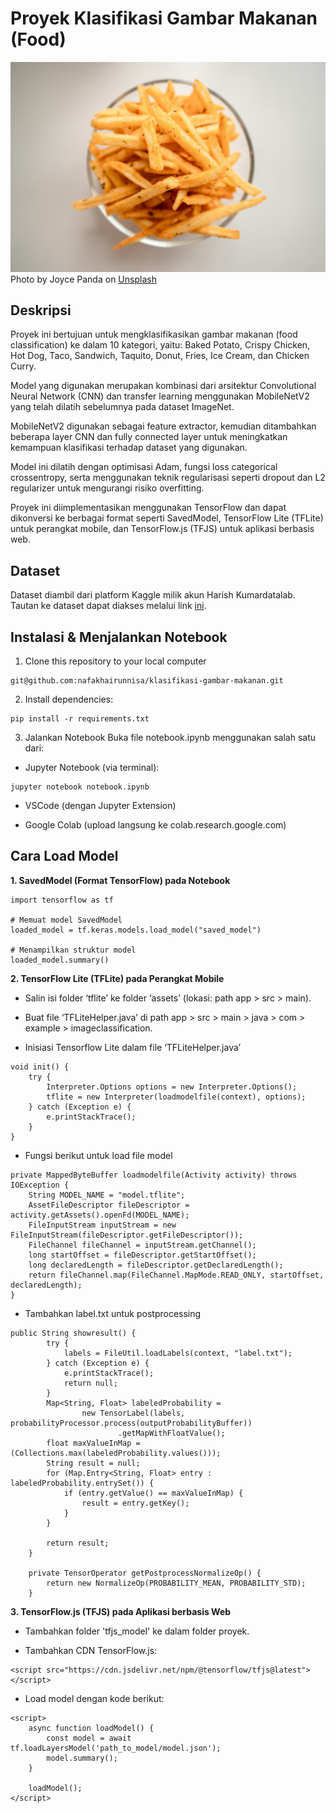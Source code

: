 # **Proyek Klasifikasi Gambar Makanan (Food)**

![Klasifikasi Gambar Makanan](joyce-panda-lpsbMRRqMQw-unsplash.jpg)
Photo by Joyce Panda on [Unsplash](https://unsplash.com/photos/french-fries-on-white-ceramic-plate-lpsbMRRqMQw?utm_content=creditShareLink&utm_medium=referral&utm_source=unsplash)

## **Deskripsi**

Proyek ini bertujuan untuk mengklasifikasikan gambar makanan (food classification) ke dalam 10 kategori, yaitu: Baked Potato, Crispy Chicken, Hot Dog, Taco, Sandwich, Taquito, Donut, Fries, Ice Cream, dan Chicken Curry.

Model yang digunakan merupakan kombinasi dari arsitektur Convolutional Neural Network (CNN) dan transfer learning menggunakan MobileNetV2 yang telah dilatih sebelumnya pada dataset ImageNet.

MobileNetV2 digunakan sebagai feature extractor, kemudian ditambahkan beberapa layer CNN dan fully connected layer untuk meningkatkan kemampuan klasifikasi terhadap dataset yang digunakan.

Model ini dilatih dengan optimisasi Adam, fungsi loss categorical crossentropy, serta menggunakan teknik regularisasi seperti dropout dan L2 regularizer untuk mengurangi risiko overfitting.

Proyek ini diimplementasikan menggunakan TensorFlow dan dapat dikonversi ke berbagai format seperti SavedModel, TensorFlow Lite (TFLite) untuk perangkat mobile, dan TensorFlow.js (TFJS) untuk aplikasi berbasis web.

## **Dataset**

Dataset diambil dari platform Kaggle milik akun Harish Kumardatalab. Tautan ke dataset dapat diakses melalui link [ini](https://www.kaggle.com/datasets/harishkumardatalab/food-image-classification-dataset).

## **Instalasi & Menjalankan Notebook**

1. Clone this repository to your local computer

```
git@github.com:nafakhairunnisa/klasifikasi-gambar-makanan.git
```

2. Install dependencies:

```
pip install -r requirements.txt
```

3. Jalankan Notebook
   Buka file notebook.ipynb menggunakan salah satu dari:

- Jupyter Notebook (via terminal):

```
jupyter notebook notebook.ipynb
```

- VSCode (dengan Jupyter Extension)

- Google Colab (upload langsung ke colab.research.google.com)

## **Cara Load Model**

**1. SavedModel (Format TensorFlow) pada Notebook**

```
import tensorflow as tf

# Memuat model SavedModel
loaded_model = tf.keras.models.load_model("saved_model")

# Menampilkan struktur model
loaded_model.summary()
```

**2. TensorFlow Lite (TFLite) pada Perangkat Mobile**

- Salin isi folder ‘tflite’ ke folder ‘assets’ (lokasi: path app > src > main).

- Buat file ‘TFLiteHelper.java’ di path app > src > main > java > com > example > imageclassification.

- Inisiasi Tensorflow Lite dalam file ‘TFLiteHelper.java’

```
void init() {
    try {
        Interpreter.Options options = new Interpreter.Options();
        tflite = new Interpreter(loadmodelfile(context), options);
    } catch (Exception e) {
        e.printStackTrace();
    }
}
```

- Fungsi berikut untuk load file model

```
private MappedByteBuffer loadmodelfile(Activity activity) throws IOException {
    String MODEL_NAME = "model.tflite";
    AssetFileDescriptor fileDescriptor = activity.getAssets().openFd(MODEL_NAME);
    FileInputStream inputStream = new FileInputStream(fileDescriptor.getFileDescriptor());
    FileChannel fileChannel = inputStream.getChannel();
    long startOffset = fileDescriptor.getStartOffset();
    long declaredLength = fileDescriptor.getDeclaredLength();
    return fileChannel.map(FileChannel.MapMode.READ_ONLY, startOffset, declaredLength);
}
```

- Tambahkan label.txt untuk postprocessing

```
public String showresult() {
        try {
            labels = FileUtil.loadLabels(context, "label.txt");
        } catch (Exception e) {
            e.printStackTrace();
            return null;
        }
        Map<String, Float> labeledProbability =
                new TensorLabel(labels, probabilityProcessor.process(outputProbabilityBuffer))
                        .getMapWithFloatValue();
        float maxValueInMap = (Collections.max(labeledProbability.values()));
        String result = null;
        for (Map.Entry<String, Float> entry : labeledProbability.entrySet()) {
            if (entry.getValue() == maxValueInMap) {
                result = entry.getKey();
            }
        }

        return result;
    }

    private TensorOperator getPostprocessNormalizeOp() {
        return new NormalizeOp(PROBABILITY_MEAN, PROBABILITY_STD);
    }
```

**3. TensorFlow.js (TFJS) pada Aplikasi berbasis Web**

- Tambahkan folder 'tfjs_model' ke dalam folder proyek.

- Tambahkan CDN TensorFlow.js:

```
<script src="https://cdn.jsdelivr.net/npm/@tensorflow/tfjs@latest"></script>
```

- Load model dengan kode berikut:

```
<script>
    async function loadModel() {
        const model = await tf.loadLayersModel('path_to_model/model.json');
        model.summary();
    }

    loadModel();
</script>
```
